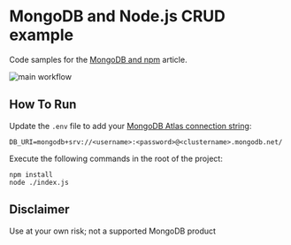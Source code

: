 # MongoDB and Node.js CRUD example

Code samples for the [MongoDB and npm](https://www.mongodb.com/languages/javascript/mongodb-and-npm-tutorial) article.

![main workflow](https://github.com/mongodb-developer/mongodb-node-crud-example/actions/workflows/main.yml/badge.svg)

## How To Run

Update the `.env` file to add your [MongoDB Atlas connection string](https://docs.mongodb.com/guides/cloud/connectionstring/):

```
DB_URI=mongodb+srv://<username>:<password>@<clustername>.mongodb.net/
```

Execute the following commands in the root of the project:

```
npm install
node ./index.js
```

## Disclaimer
Use at your own risk; not a supported MongoDB product

